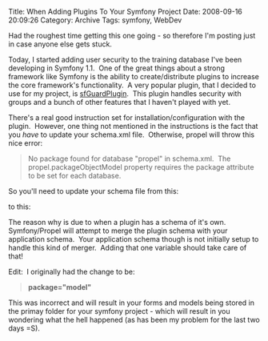 Title: When Adding Plugins To Your Symfony Project
Date: 2008-09-16 20:09:26
Category:  Archive
Tags: symfony, WebDev

Had the roughest time getting this one going - so therefore I'm posting just in case anyone else gets stuck.

Today, I started adding user security to the training database I've been developing in Symfony 1.1.  One of the great 
things about a strong framework like Symfony is the ability to create/distribute plugins to increase the core 
framework's functionality.  A very popular plugin, that I decided to use for my project, is [sfGuardPlugin](http://www.symfony-project.org/plugins/sfGuardPlugin).  
This plugin handles security with groups and a bunch of other features that I haven't played with yet.

There's a real good instruction set for installation/configuration with the plugin.  However, one thing not mentioned in
 the instructions is the fact that you _have_ to update your schema.xml file.  Otherwise, propel will throw this nice 
error:

> No package found for database "propel" in schema.xml.  The propel.packageObjectModel property requires the package 
> attribute to be set for each database.

So you'll need to update your schema file from this:
> <?xml version="1.0" encoding="utf-8">
>     <database name="propel" defaultIdMethod="native" noxsd="true">

to this:

>  <?xml version="1.0" encoding="utf-8">
>    <database name="propel" defaultIdMethod="native" noxsd="true" **package="lib.model"**>

The reason why is due to when a plugin has a schema of it's own.  Symfony/Propel will attempt to merge the plugin schema
with your application schema.  Your application schema though is not initially setup to handle this kind of merger.  
Adding that one variable should take care of that!

Edit:  I originally had the change to be:

> **package="model"**

This was incorrect and will result in your forms and models being stored in the primay folder for your symfony project - 
which will result in you wondering what the hell happened (as has been my problem for the last two days =S).